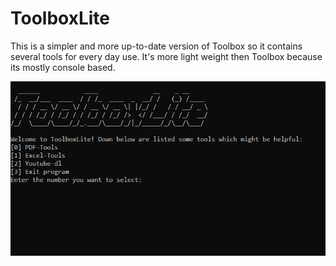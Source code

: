 # ToolboxLite

This is a simpler and more up-to-date version of Toolbox so it contains several tools for every day use.
It's more light weight then Toolbox because its mostly console based.

![Screenshot](https://github.com/TheMrPixelDev/ToolboxLite/blob/main/resources/welcome_screen.png)
